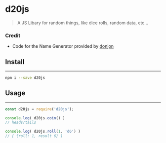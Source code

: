 # d20js
> A JS Libary for random things, like dice rolls, random data, etc...

### Credit
 
* Code for the Name Generator provided by [donjon](https://donjon.bin.sh/code/name/)

## Install
---

``` bash
npm i --save d20js
```

## Usage
---

``` javascript
const d20js = require('d20js');

console.log( d20js.coin() )
// heads/tails

console.log( d20js.roll(1, 'd6') )
// [ {roll: 1, result 6} ]


```